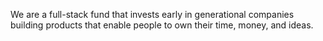 We are a full-stack fund that invests early in generational companies building products that enable people to own their time, money, and ideas.